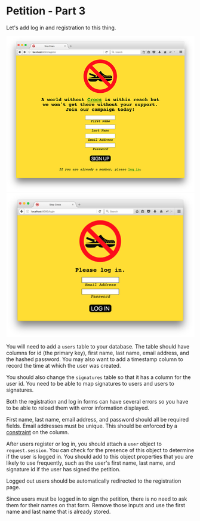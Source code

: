 # Petition - Part 3

Let's add log in and registration to this thing.

<img src="petition6.png" alt="Register">

<img src="petition7.png" alt="Log in">

You will need to add a `users` table to your database. The table should have columns for id (the primary key), first name, last name, email address, and the hashed password. You may also want to add a timestamp column to record the time at which the user was created.

You should also change the `signatures` table so that it has a column for the user id. You need to be able to map signatures to users and users to signatures.

Both the registration and log in forms can have several errors so you have to be able to reload them with error information displayed.

First name, last name, email address, and password should all be required fields. Email addresses must be unique. This should be enforced by a <a href="https://www.postgresql.org/docs/9.5/static/sql-createtable.html">constraint</a> on the column.

After users register or log in, you should attach a `user` object to `request.session`. You can check for the presence of this object to determine if the user is logged in. You should add to this object properties that you are likely to use frequently, such as the user's first name, last name, and signature id if the user has signed the petition.

Logged out users should be automatically redirected to the registration page.

Since users must be logged in to sign the petition, there is no need to ask them for their names on that form. Remove those inputs and use the first name and last name that is already stored.
